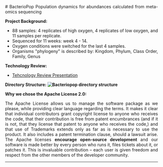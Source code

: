 <div align="justify">
# BacterioPop
Population dynamics for abundances calculated from meta-omics sequencing

<b> Project Background: </b>
* 88 samples: 4 replicates of high oxygen, 4 replicates of low oxygen, and 11 samples per replicate. 
* Sequenced for 11 weeks:  week 4 - 14. 
* Oxygen conditions were switched for the last 4 samples. 
* Organisms "phylogeny" is described by: Kingdom, Phylum, Class	Order, Family, Genus

<b> Technology Review: </b>
* [Tehcnology Review Presentation](https://docs.google.com/presentation/d/1D-DkrJsDJCglwkg9zL4Mdhlwke5hMF6LYhDwvJKBrQc/edit?ts=56ce5662#slide=id.g11bd0970be_0_17)

<b> Directory Structure:
<img src="https://raw.githubusercontent.com/JanetMatsen/bacteriopop/master/maker_files/directory_structure.png" alt="Bacteriopop directory structure">
</b>

<b> Why we chose the Apache License 2.0: </b><br>

The Apache License allows us to manage the software package as we please, while providing clear language regarding the terms. It makes it clear that individual contributors grant copyright license to anyone who receives the code, that their contribution is free from patent encumbrances (and if it is not, that they license that patent to anyone who receives the code,) and that use of Trademarks extends only as far as is necessary to use the product. It also includes a patent termination clause, should a lawsuit arise. The Apache licenses <b>encourage open-source development</b> and our software is made better by every person who runs it, files tickets about it, or patches it. This is invaluable contribution – each user is given freedom and respect from the other members of the developer community.

</div><hr>

